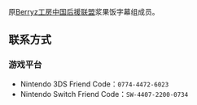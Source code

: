 原[Berryz工房中国后援联盟](http://www.berryz.cn/)浆果饭字幕组成员。

## 联系方式

### 游戏平台

- Nintendo 3DS Friend Code：`0774-4472-6023`
- Nintendo Switch Friend Code：`SW-4407-2200-0734`

